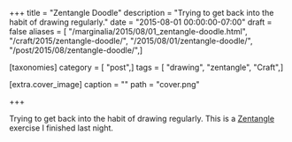 +++
title = "Zentangle Doodle"
description = "Trying to get back into the habit of drawing regularly."
date = "2015-08-01 00:00:00-07:00"
draft = false
aliases = [ "/marginalia/2015/08/01_zentangle-doodle.html", "/craft/2015/zentangle-doodle/", "/2015/08/01/zentangle-doodle/", "/post/2015/08/zentangle-doodle/",]

[taxonomies]
category = [ "post",]
tags = [ "drawing", "zentangle", "Craft",]

[extra.cover_image]
caption = ""
path = "cover.png"

+++

[Zentangle]: https://www.zentangle.com/
Trying to get back into the habit of drawing regularly. This is a
[Zentangle][] exercise I finished last night.